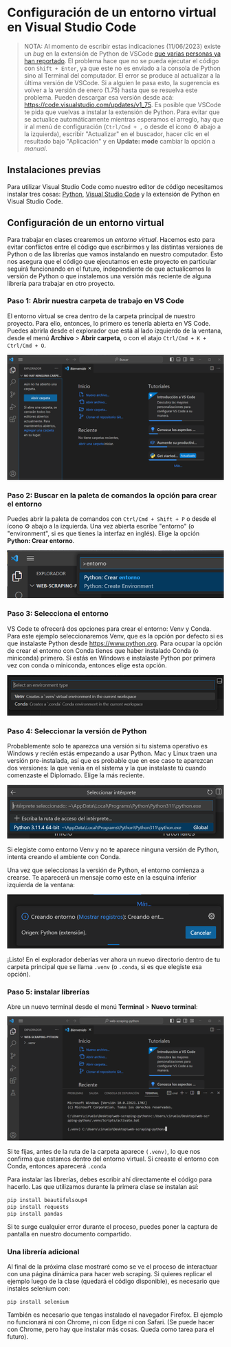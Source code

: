 # Configuración de un entorno virtual en Visual Studio Code

> NOTA: Al momento de escribir estas indicaciones (11/06/2023) existe un _bug_ en la extensión de Python de VSCode [que varias personas ya han reportado](https://github.com/microsoft/vscode-python/issues/21393). El problema hace que no se pueda ejecutar el código con `Shift + Enter`, ya que este no es enviado a la consola de Python sino al Terminal del computador. El error se produce al actualizar a la última versión de VSCode. Si a alguien le pasa esto, la sugerencia es volver a la versión de enero (1.75) hasta que se resuelva este problema. Pueden descargar esa versión desde acá: <https://code.visualstudio.com/updates/v1_75>. Es posible que VSCode te pida que vuelvas a instalar la extensión de Python. Para evitar que se actualice automáticamente mientras esperamos el arreglo, hay que ir al menú de configuración (`Ctrl/Cmd + ,` o desde el ícono :gear: abajo a la izquierda), escribir "Actualizar" en el buscador, hacer clic en el resultado bajo "Aplicación" y en **Update: mode** cambiar la opción a _manual_. 


## Instalaciones previas

Para utilizar Visual Studio Code como nuestro editor de código necesitamos instalar tres cosas: [Python](https://www.python.org/downloads/), [Visual Studio Code](https://code.visualstudio.com/download) y la extensión de Python en Visual Studio Code. 

## Configuración de un entorno virtual

Para trabajar en clases crearemos un _entorno virtual_. Hacemos esto para evitar conflictos entre el código que escribirmos y las distintas versiones de Python o de las librerías que vamos instalando en nuestro computador. Esto nos asegura que el código que ejecutamos en este proyecto en particular seguirá funcionando en el futuro, independiente de que actualicemos la versión de Python o que instalemos una versión más reciente de alguna librería para trabajar en otro proyecto. 


### Paso 1: Abrir nuestra carpeta de trabajo en VS Code

El entorno virtual se crea dentro de la carpeta principal de nuestro proyecto. Para ello, entonces, lo primero es tenerla abierta en VS Code. Puedes abrirla desde el explorador que está al lado izquierdo de la ventana, desde el menú **Archivo** > **Abrir carpeta**, o con el atajo `Ctrl/Cmd + K + Ctrl/Cmd + O`. 

![](img/vscode-abrir-carpeta-1.png)

### Paso 2: Buscar en la paleta de comandos la opción para crear el entorno

Puedes abrir la paleta de comandos con `Ctrl/Cmd + Shift + P` o desde el ícono :gear: abajo a la izquierda. Una vez abierta escribe "entorno" (o "environment", si es que tienes la interfaz en inglés). Elige la opción **Python: Crear entorno**.

![](img/vscode-crear-entorno.png)

### Paso 3: Selecciona el entorno

VS Code te ofrecerá dos opciones para crear el entorno: Venv y Conda. Para este ejemplo seleccionaremos Venv, que es la opción por defecto si es que instalaste Python desde <https://www.python.org>. Para ocupar la opción de crear el entorno con Conda tienes que haber instalado Conda (o miniconda) primero. Si estás en Windows e instalaste Python por primera vez con conda o miniconda, entonces elige esta opción.

![](img/vscode-seleccionar-venv.png)

### Paso 4: Seleccionar la versión de Python

Probablemente solo te aparezca una versión si tu sistema operativo es Windows y recién estás empezando a usar Python. Mac y Linux traen una versión pre-instalada, así que es probable que en ese caso te aparezcan dos versiones: la que venía en el sistema y la que instalaste tú cuando comenzaste el Diplomado. Elige la más reciente. 

![](img/vscode-seleccionar-python.png)

Si elegiste como entorno Venv y no te aparece ninguna versión de Python, intenta creando el ambiente con Conda. 

Una vez que seleccionas la versión de Python, el entorno comienza a crearse. Te aparecerá un mensaje como este en la esquina inferior izquierda de la ventana:

![](img/vscode-creando-entorno.png)

¡Listo! En el explorador deberías ver ahora un nuevo directorio dentro de tu carpeta principal que se llama `.venv` (o `.conda`, si es que elegiste esa opción).

### Paso 5: instalar librerías

Abre un nuevo terminal desde el menú **Terminal** > **Nuevo terminal**:

![](img/vscode-instalar-librerias.png)

Si te fijas, antes de la ruta de la carpeta aparece `(.venv)`, lo que nos confirma que estamos dentro del entorno virtual. Si creaste el entorno con Conda, entonces aparecerá `.conda`

Para instalar las librerías, debes escribir ahí directamente el código para hacerlo. Las que utilizamos durante la primera clase se instalan así: 

```
pip install beautifulsoup4
pip install requests
pip install pandas
```

Si te surge cualquier error durante el proceso, puedes poner la captura de pantalla en nuestro documento compartido. 

### Una librería adicional

Al final de la próxima clase mostraré como se ve el proceso de interactuar con una página dinámica para hacer web scraping. Si quieres replicar el ejemplo luego de la clase (quedará el código disponible), es necesario que instales selenium con:

```
pip install selenium
````

También es necesario que tengas instalado el navegador Firefox. El ejemplo no funcionará ni con Chrome, ni con Edge ni con Safari. (Se puede hacer con Chrome, pero hay que instalar más cosas. Queda como tarea para el futuro).